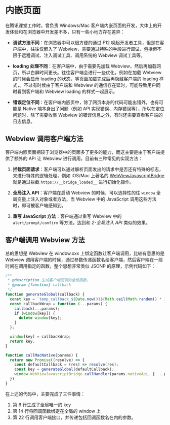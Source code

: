 # 内嵌页面

在腾讯课堂工作时，曾负责 Windows/Mac 客户端内嵌页面的开发，大体上的开发体验和在浏览器中开发差不多，只有一些小地方存在差异：

- **调试方法不同**：在浏览器中可以很方便的通过 F12 唤起开发者工具，但是在客户端中，往往仅嵌入了 Webview，需要通过特殊的手段进行调试，包括但不限于远程调试、注入调试工具、调用系统的 Webview 调试工具等。

- **loading 处理不同**：在客户端中，由于需要先加载 Webview，然后再加载网页，所以白屏时间更长。往往客户端会进行一些优化，例如在加载 Webview 的时候会显示 loading 的状态，等页面加载完成后再隐藏客户端的 loading 样式，。不过有时候由于客户端和 Webview 的通信存在延时，可能导致用户同时看到客户端和 Webview loading 的样式一起展示。

- **错误定位不同**：在客户端内嵌页中，除了网页本身的代码可能出错外，也有可能是 Native 端本身出了问题（例如 API 实现错误、内存错误等），所以在定位问题时，除了需要收集 Webview 的错误信息之外，有时还需要查看客户端的日志信息。

## Webview 调用客户端方法

客户端内嵌页面相较于浏览器中的页面多了更多的能力，而这主要是由于客户端提供了额外的 API 让 Webview 进行调用，目前有三种常见的实现方法：

1. **拦截页面请求**：客户端可以通过解析页面发出的请求中是否还有特殊的标志，来进行特殊的逻辑处理，例如 iOS/Mac 上著名的 [WebViewJavascriptBridge](https://github.com/marcuswestin/WebViewJavascriptBridge) 就是通过拦截 `https://__bridge_loaded__` 进行初始化操作。

2. **全局注入 API**：客户端在启动 Webview 的时候，可以选择性的往 `window` 全局变量上注入对象或者方法，当 Webview 中的 JavaScript 调用这些方法时，即可被客户端感知到。

2. **重写 JavaScript 方法**：客户端通过重写 Webview 中的 `alert/prompt/confirm` 等方法，达到和 *2-全局注入 API* 类似的效果。

## 客户端调用 Webview 方法

总的思想是 Webview 在 window.xxx 上绑定函数让客户端调用，比较有意思的是 Webview 调用客户端的时候，通过参数传递函数名给客户端，然后客户端在一段时间在调用指定的函数，整个思想非常类似 JSONP 的原理，示例代码如下：

```js {6,14,22}
/**
 * @description 生成客户端回调的全局函数，
 * @param {function} callback
 */
function generateGlobal(callback) {
  const key = `temp_callback_${Date.now()}${Math.ceil(Math.random() * 100)}`;
  const callbackWrap = function (...params) {
    callback(...params);
    if (window[key]) {
      delete window[key];
    }
  };

  window[key] = callbackWrap;
  return key;
}

function callMacNative(params) {
  return new Promise((resolve) => {
    const defaultCallback = (res) => resolve(res);
    const key = generateGlobal(defaultCallback);
    window.WebViewJavascriptBridge.callHandler(params.nativeApi, { ...params, callbackName: key });
  })
}
```

在上述的代码中，主要完成了三件事情：

1. 第 6 行生成了全局唯一的 key
2. 第 14 行将回调函数绑定在全局的 window 上
3. 第 22 行调用客户端接口，并传递包括回调函数名在内的参数。

<Vssue title="客户端内嵌页面开发" />